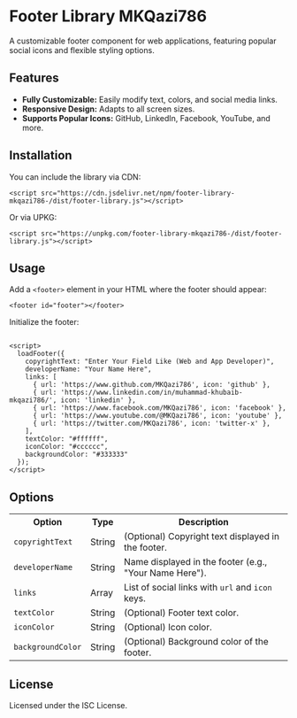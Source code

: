 <h1>Footer Library MKQazi786</h1>
<p>A customizable footer component for web applications, featuring popular social icons and flexible styling options.</p>

<h2>Features</h2>
<ul>
  <li><b>Fully Customizable:</b> Easily modify text, colors, and social media links.</li>
  <li><b>Responsive Design:</b> Adapts to all screen sizes.</li>
  <li><b>Supports Popular Icons:</b> GitHub, LinkedIn, Facebook, YouTube, and more.</li>
</ul>

<h2>Installation</h2>
<p>You can include the library via CDN:</p>
<pre><code>&lt;script src="https://cdn.jsdelivr.net/npm/footer-library-mkqazi786-/dist/footer-library.js"&gt;&lt;/script&gt;</code></pre>
<p>Or via UPKG:</p>
<pre><code>&lt;script src="https://unpkg.com/footer-library-mkqazi786-/dist/footer-library.js"&gt;&lt;/script&gt;</code></pre>

<h2>Usage</h2>
<p>Add a <code>&lt;footer&gt;</code> element in your HTML where the footer should appear:</p>
<pre><code>&lt;footer id="footer"&gt;&lt;/footer&gt;</code></pre>

<p>Initialize the footer:</p>
<pre><code>
&lt;script&gt;
  loadFooter({
    copyrightText: "Enter Your Field Like (Web and App Developer)",
    developerName: "Your Name Here",  <!-- Example name -->
    links: [
      { url: 'https://www.github.com/MKQazi786', icon: 'github' },
      { url: 'https://www.linkedin.com/in/muhammad-khubaib-mkqazi786/', icon: 'linkedin' },
      { url: 'https://www.facebook.com/MKQazi786', icon: 'facebook' },
      { url: 'https://www.youtube.com/@MKQazi786', icon: 'youtube' },
      { url: 'https://twitter.com/MKQazi786', icon: 'twitter-x' },
    ],
    textColor: "#ffffff",
    iconColor: "#cccccc",
    backgroundColor: "#333333"
  });
&lt;/script&gt;
</code></pre>

<h2>Options</h2>
<table>
  <tr>
    <th>Option</th>
    <th>Type</th>
    <th>Description</th>
  </tr>
  <tr>
    <td><code>copyrightText</code></td>
    <td>String</td>
    <td>(Optional) Copyright text displayed in the footer.</td>
  </tr>
  <tr>
    <td><code>developerName</code></td>
    <td>String</td>
    <td>Name displayed in the footer (e.g., "Your Name Here").</td>
  </tr>
  <tr>
    <td><code>links</code></td>
    <td>Array</td>
    <td>List of social links with <code>url</code> and <code>icon</code> keys.</td>
  </tr>
  <tr>
    <td><code>textColor</code></td>
    <td>String</td>
    <td>(Optional) Footer text color.</td>
  </tr>
  <tr>
    <td><code>iconColor</code></td>
    <td>String</td>
    <td>(Optional) Icon color.</td>
  </tr>
  <tr>
    <td><code>backgroundColor</code></td>
    <td>String</td>
    <td>(Optional) Background color of the footer.</td>
  </tr>
</table>

<h2>License</h2>
<p>Licensed under the ISC License.</p>
